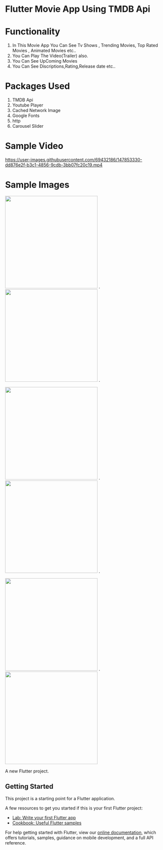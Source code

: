 # Flutter Movie App Using TMDB Api

# Functionality 
1. In This Movie App You Can See Tv Shows , Trending Movies, Top Rated Movies , Animated Movies etc..
2. You Can Play The Video(Trailer) also.
3. You Can See UpComing Movies
4. You Can See Discriptions,Rating,Release date etc..

# Packages Used
1. TMDB Api
2. Youtube Player
3. Cached Network Image
4. Google Fonts
5. http
6. Carousel Slider

# Sample Video



https://user-images.githubusercontent.com/69432186/147853330-dd876e2f-b3c1-4856-9cdb-3bb07fc20c19.mp4




# Sample Images

<img width="300" src="https://github.com/Justin-roy/Image-2/blob/main/s2.jpg">      .
<img width="300" src="https://github.com/Justin-roy/Image-2/blob/main/s1.jpg">      .

<img width="300" src="https://github.com/Justin-roy/Image-2/blob/main/s6.jpg">      .
<img width="300" src="https://github.com/Justin-roy/Image-2/blob/main/s4.jpg">      .

<img width="300" src="https://github.com/Justin-roy/Image-2/blob/main/s3.jpg">      .
<img width="300" src="https://github.com/Justin-roy/Image-2/blob/main/s5.jpg">

A new Flutter project.

## Getting Started

This project is a starting point for a Flutter application.

A few resources to get you started if this is your first Flutter project:

- [Lab: Write your first Flutter app](https://flutter.dev/docs/get-started/codelab)
- [Cookbook: Useful Flutter samples](https://flutter.dev/docs/cookbook)

For help getting started with Flutter, view our
[online documentation](https://flutter.dev/docs), which offers tutorials,
samples, guidance on mobile development, and a full API reference.
